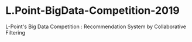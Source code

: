 # L.Point-BigData-Competition-2019
L-Point's Big Data Competition : Recommendation System by  Collaborative Filtering 
